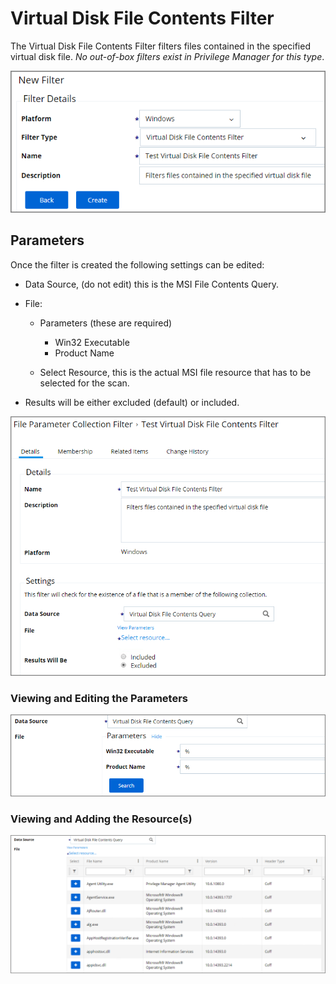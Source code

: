 [title]: # (Virtual Disk File Contents)
[tags]: # (filter types)
[priority]: # (2)
# Virtual Disk File Contents Filter

The Virtual Disk File Contents Filter filters files contained in the specified virtual disk file. *No out-of-box filters exist in Privilege Manager for this type*.

![New Virtual Disk File Contents Filter](images/virtual-disk/file-1.png)

## Parameters

Once the filter is created the following settings can be edited:

* Data Source, (do not edit) this is the MSI File Contents Query.
* File:

  * Parameters (these are required)

    * Win32 Executable
    * Product Name
  * Select Resource, this is the actual MSI file resource that has to be selected for the scan.
* Results will be either excluded (default) or included.

![Edit the Virtual Disk File Contents Filter](images/virtual-disk/file-2.png)

### Viewing and Editing the Parameters

![Edit the parameters of the Virtual Disk File Contents Filter](images/virtual-disk/file-3.png)

### Viewing and Adding the Resource(s)

![Selecting the Virtual Disk Resource for the Virtual Disk File Contents Filter](images/virtual-disk/file-4.png)
